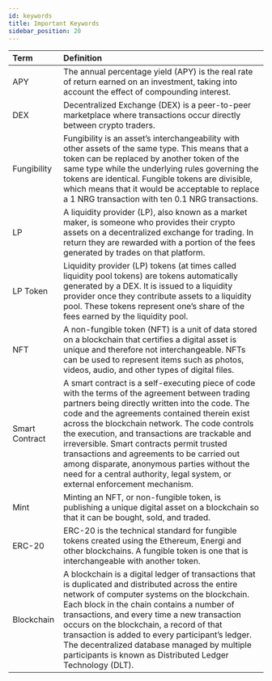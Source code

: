 ```yaml
---
id: keywords
title: Important Keywords
sidebar_position: 20
---
```


|     Term    | Definition |
| :---------- | :--------- |
| APY         | The annual percentage yield (APY) is the real rate of return earned on an investment, taking into account the effect of compounding interest. |
| DEX         | Decentralized Exchange (DEX) is a peer-to-peer marketplace where transactions occur directly between crypto traders.
| Fungibility | Fungibility is an asset’s interchangeability with other assets of the same type. This means that a token can be replaced by another token of the same type while the underlying rules governing the tokens are identical. Fungible tokens are divisible, which means that it would be acceptable to replace a 1 NRG transaction with ten 0.1 NRG transactions. |
| LP          | A liquidity provider (LP), also known as a market maker, is someone who provides their crypto assets on a decentralized exchange for trading. In return they are rewarded with a portion of the fees generated by trades on that platform. |
| LP Token    | Liquidity provider (LP) tokens (at times called liquidity pool tokens) are tokens automatically generated by a DEX. It is issued to a liquidity provider once they contribute assets to a liquidity pool. These tokens represent one’s share of the fees earned by the liquidity pool. |
| NFT         | A non-fungible token (NFT) is a unit of data stored on a blockchain that certifies a digital asset is unique and therefore not interchangeable. NFTs can be used to represent items such as photos, videos, audio, and other types of digital files. |
| Smart Contract | A smart contract is a self-executing piece of code with the terms of the agreement between trading partners being directly written into the code. The code and the agreements contained therein exist across the blockchain network. The code controls the execution, and transactions are trackable and irreversible. Smart contracts permit trusted transactions and agreements to be carried out among disparate, anonymous parties without the need for a central authority, legal system, or external enforcement mechanism. |
| Mint        | Minting an NFT, or non-fungible token, is publishing a unique digital asset on a blockchain so that it can be bought, sold, and traded. |
| ERC-20      | ERC-20 is the technical standard for fungible tokens created using the Ethereum, Energi and other blockchains. A fungible token is one that is interchangeable with another token. |
| Blockchain  | A blockchain is a digital ledger of transactions that is duplicated and distributed across the entire network of computer systems on the blockchain. Each block in the chain contains a number of transactions, and every time a new transaction occurs on the blockchain, a record of that transaction is added to every participant’s ledger. The decentralized database managed by multiple participants is known as Distributed Ledger Technology (DLT). |

